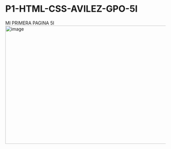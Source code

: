 # P1-HTML-CSS-AVILEZ-GPO-5I
MI PRIMERA PAGINA  5I
<img width="1263" height="372" alt="image" src="https://github.com/user-attachments/assets/fd02b7d5-a444-40ff-8cf1-e944f4d0979b" />
